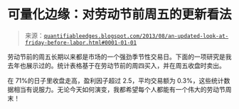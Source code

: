 <!--yml

category: 未分类

date: 2024-05-18 08:40:21

-->

# 可量化边缘：对劳动节前周五的更新看法

> 来源：[`quantifiableedges.blogspot.com/2013/08/an-updated-look-at-friday-before-labor.html#0001-01-01`](http://quantifiableedges.blogspot.com/2013/08/an-updated-look-at-friday-before-labor.html#0001-01-01)

劳动节前的周五长期以来都是市场的一个强劲季节性交易日。下面的一项研究是我去年也展示过的。统计表格基于在劳动节前的周四买入，并在周五收盘时卖出。

在 71%的日子里收盘走高，盈利因子超过 2.5，平均交易额为 0.3%，这些统计数据相当有说服力。无论今天如何演变，我都希望每个人都能有一个伟大的劳动节周末！
